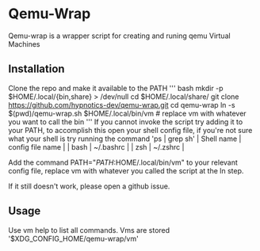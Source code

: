 # Qemu-Wrap
Qemu-wrap is a wrapper script for creating and runing qemu Virtual Machines

## Installation

Clone the repo and make it available to the PATH
'''
bash
mkdir -p $HOME/.local/{bin,share} > /dev/null 
cd $HOME/.local/share/
git clone https://github.com/hypnotics-dev/qemu-wrap.git
cd qemu-wrap
ln -s $(pwd)/qemu-wrap.sh $HOME/.local/bin/vm # replace vm with whatever you want to call the bin
'''
If you cannot invoke the script try adding it to your PATH, to accomplish this open your shell config file,
if you're not sure what your shell is try running the command 'ps | grep sh'
| Shell name | config file name |
| bash       | ~/.bashrc        |
| zsh        | ~/.zshrc         |

Add the command PATH="$PATH:$HOME/.local/bin/vm" to your relevant config file, replace vm with whatever you called the script at the
ln step.

If it still doesn't work, please open a github issue.

## Usage

Use vm help to list all commands.
Vms are stored '$XDG_CONFIG_HOME/qemu-wrap/vm'

